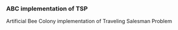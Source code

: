 ### ABC implementation of TSP ###
Artificial Bee Colony implementation of Traveling Salesman Problem

